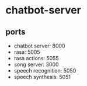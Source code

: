 # chatbot-server

## ports
+ chatbot server: 8000
+ rasa: 5005
+ rasa actions: 5055
+ song server: 3000
+ speech recognition: 5050
+ speech synthesis: 5051